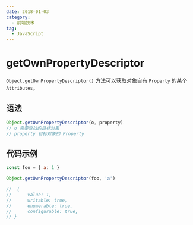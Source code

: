 ```yaml
---
date: 2018-01-03
category:
  - 前端技术
tag:
  - JavaScript
---
```


# getOwnPropertyDescriptor

`Object.getOwnPropertyDescriptor()` 方法可以获取对象自有 `Property` 的某个 `Attributes`。

## 语法

```js
Object.getOwnPropertyDescriptor(o, property)
// o 需要查找的目标对象
// property 目标对象的 Property
```

## 代码示例

```js
const foo = { a: 1 }

Object.getOwnPropertyDescriptor(foo, 'a')

//  {
// 	    value: 1,
// 	    writable: true,
// 	    enumerable: true,
// 	    configurable: true,
// }
```
